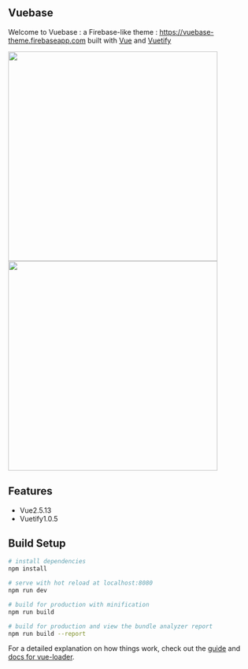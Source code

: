 ## Vuebase

Welcome to Vuebase : a Firebase-like theme : https://vuebase-theme.firebaseapp.com built with [Vue](https://vuejs.org) and [Vuetify](https://next.vuetifyjs.com)

<img src="https://firebasestorage.googleapis.com/v0/b/vuebase-theme.appspot.com/o/vuebase.png?alt=media&token=78b2c2dd-64e0-46e1-bf9b-63e319a30d87" width="425"/> <img src="https://firebasestorage.googleapis.com/v0/b/vuebase-theme.appspot.com/o/vuebase-dashboard.png?alt=media&token=d767450a-17a7-4a6f-a6d3-24caccb89377" width="425"/> 

## Features
- Vue2.5.13
- Vuetify1.0.5

## Build Setup

``` bash
# install dependencies
npm install

# serve with hot reload at localhost:8080
npm run dev

# build for production with minification
npm run build

# build for production and view the bundle analyzer report
npm run build --report
```

For a detailed explanation on how things work, check out the [guide](http://vuejs-templates.github.io/webpack/) and [docs for vue-loader](http://vuejs.github.io/vue-loader).
